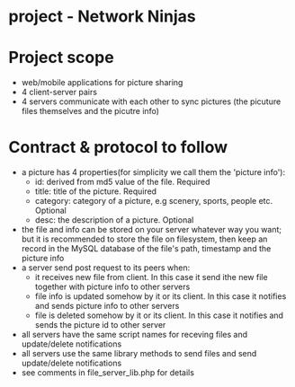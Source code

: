 project - Network Ninjas 
============
# Project scope
- web/mobile applications for picture sharing
- 4 client-server pairs
- 4 servers communicate with each other to sync pictures (the picuture files themselves and the picutre info)

# Contract & protocol to follow
- a picture has 4 properties(for simplicity we call them the 'picture info'):
  - id: derived from md5 value of the file. Required
  - title: title of the picture. Required
  - category: category of a picture, e.g scenery, sports, people etc. Optional
  - desc: the description of a picture. Optional
- the file and info can be stored on your server whatever way you want; but it is recommended to store the file on filesystem, then keep an record in the MySQL database of the file's path, timestamp and the picture info
- a server send post request to its peers when:
  - it receives new file from client. In this case it send ithe new file together with picture info to other servers
  - file info is updated somehow by it or its client. In this case it notifies and sends picture info to other servers
  - file is deleted somehow by it or its client. In this case it notifies and sends the picture id to other server
- all servers have the same script names for receving files and update/delete notifications
- all servers use the same library methods to send files and send update/delete notifications 
- see comments in file_server_lib.php  for details
